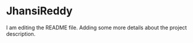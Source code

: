 # JhansiReddy
I am editing the README file. Adding some more details about the project description.
